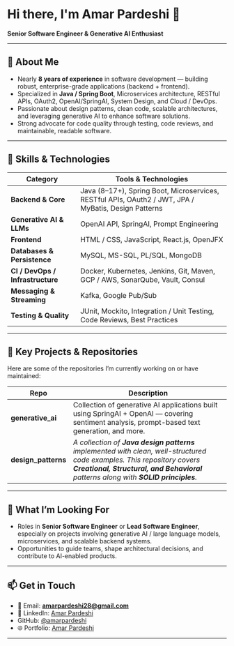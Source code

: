 # Hi there, I'm Amar Pardeshi 👋  
**Senior Software Engineer & Generative AI Enthusiast**

---

## 🧠 About Me

- Nearly **8 years of experience** in software development — building robust, enterprise-grade applications (backend + frontend).  
- Specialized in **Java / Spring Boot**, Microservices architecture, RESTful APIs, OAuth2, OpenAI/SpringAI, System Design, and Cloud / DevOps.  
- Passionate about design patterns, clean code, scalable architectures, and leveraging generative AI to enhance software solutions.  
- Strong advocate for code quality through testing, code reviews, and maintainable, readable software.

---

## 💼 Skills & Technologies

| Category | Tools & Technologies |
|---|---|
| **Backend & Core** | Java (8–17+), Spring Boot, Microservices, RESTful APIs, OAuth2 / JWT, JPA / MyBatis, Design Patterns |
| **Generative AI & LLMs** | OpenAI API, SpringAI, Prompt Engineering |
| **Frontend** | HTML / CSS, JavaScript, React.js, OpenJFX |
| **Databases & Persistence** | MySQL, MS-SQL, PL/SQL, MongoDB |
| **CI / DevOps / Infrastructure** | Docker, Kubernetes, Jenkins, Git, Maven, GCP / AWS, SonarQube, Vault, Consul |
| **Messaging & Streaming** | Kafka, Google Pub/Sub |
| **Testing & Quality** | JUnit, Mockito, Integration / Unit Testing, Code Reviews, Best Practices |

---

## 📂 Key Projects & Repositories

Here are some of the repositories I’m currently working on or have maintained:

| Repo | Description |
|---|-------------|
| **generative_ai** | Collection of generative AI applications built using SpringAI + OpenAI — covering sentiment analysis, prompt-based text generation, and more. |
| **design_patterns** | *A collection of **Java design patterns** implemented with clean, well-structured code examples. This repository covers **Creational, Structural, and Behavioral** patterns along with **SOLID principles**.* |

---

## 🚀 What I’m Looking For

- Roles in **Senior Software Engineer** or **Lead Software Engineer**, especially on projects involving generative AI / large language models, microservices, and scalable backend systems.  
- Opportunities to guide teams, shape architectural decisions, and contribute to AI-enabled products.

---

## 📫 Get in Touch

- 📧 Email: **amarpardeshi28@gmail.com**  
- 💼 LinkedIn: [Amar Pardeshi](https://www.linkedin.com/in/amar-pardeshi)  
- GitHub: [@amarpardeshi](https://github.com/amarpardeshi)
- 🌐 Portfolio: [Amar Pardeshi](https://amarpardeshi.github.io/amarpardeshi/)  
---

